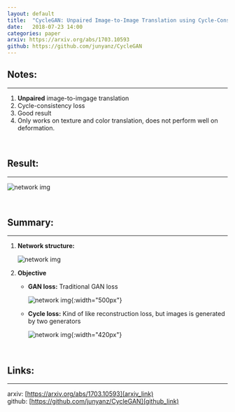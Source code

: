 ```yaml
---
layout: default
title:  "CycleGAN: Unpaired Image-to-Image Translation using Cycle-Consistent Adversarial Networks"
date:   2018-07-23 14:00
categories: paper
arxiv: https://arxiv.org/abs/1703.10593
github: https://github.com/junyanz/CycleGAN
---
```

## Notes:
***
1. **Unpaired** image-to-imgage translation
2. Cycle-consistency loss
3. Good result
4. Only works on texture and color translation, does not perform well on deformation.

<br>

## Result:
***
![network img](/assets/CycleGAN_03.png)

<br>

## Summary:
***
1. **Network structure:**

	![network img](/assets/cycleGAN.png)

2. **Objective**
	* **GAN loss:** Traditional GAN loss

		![network img](/assets/CycleGAN_01.png){:width="500px"}
	* **Cycle loss:** Kind of like reconstruction loss, but images is generated by two generators

		![network img](/assets/CycleGAN_02.png){:width="420px"}

<br>

## Links:
***
arxiv: [https://arxiv.org/abs/1703.10593](arxiv_link)  
github: [https://github.com/junyanz/CycleGAN](github_link)



[arxiv_link]: https://arxiv.org/abs/1703.10593
[github_link]: https://github.com/junyanz/CycleGAN